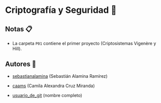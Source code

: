# Criptografía y Seguridad :closed_lock_with_key:

## Notas :clipboard:

- La carpeta `P01` contiene el primer proyecto (Criptosistemas Vigenère y Hill).

## Autores :busts_in_silhouette:

- [sebastianalamina](https://github.com/sebastianalamina) (Sebastián Alamina Ramírez)

- [caams](https://github.com/caams) (Camila Alexandra Cruz Miranda)

- [usuario_de_git](https://github.com/usuario_de_git) (nombre completo)
